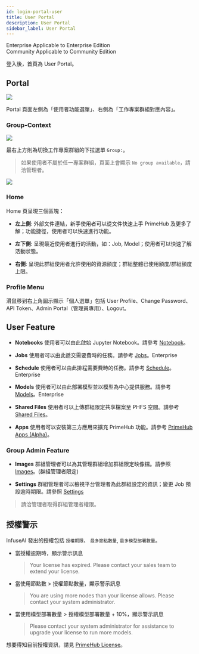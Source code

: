 ```yaml
---
id: login-portal-user
title: User Portal
description: User Portal
sidebar_label: User Portal
---
```

<div class="label-sect">
  <div class="ee-only tooltip">Enterprise
    <span class="tooltiptext">Applicable to Enterprise Edition</span>
  </div>
  <div class="ce-only tooltip">Community
    <span class="tooltiptext">Applicable to Community Edition</span>
  </div>
</div>

登入後，首頁為 User Portal。

## Portal

![](assets/v35-landing-user.png)

Portal 頁面左側為「使用者功能選單」、右側為「工作專案群組對應內容」。

### Group-Context

![](assets/group_context.png)

最右上方則為切換工作專案群組的下拉選單 `Group:`。

>如果使用者不屬於任一專案群組，頁面上會顯示 `No group available`，請洽管理者。

![](assets/v3-landing-user-no-group.png)

### Home

Home 頁呈現三個區塊：

+ **左上側**: 外部文件連結，新手使用者可以從文件快速上手 PrimeHub 及更多了解；功能捷徑，使用者可以快速進行功能。

+ **左下側**: 呈現最近使用者進行的活動，如：Job, Model；使用者可以快速了解活動狀態。
+ **右側**: 呈現此群組使用者允許使用的資源額度；群組整體已使用額度/群組額度上限。


### Profile Menu

滑鼠移到右上角圖示顯示「個人選單」包括 User Profile、Change Password、API Token、Admin Portal（管理員專用）、Logout。

## User Feature

+ **Notebooks**  使用者可以由此啟始 Jupyter Notebook。請參考 [Notebook](launch-project)。

+ **Jobs** 使用者可以由此遞交需要費時的任務。請參考 [Jobs](../job-submission-cht)。<span class="ee-only">Enterprise</span>

+ **Schedule** 使用者可以由此排程需要費時的任務。請參考 [Schedule](../job-scheduling-feature-cht)。<span class="ee-only">Enterprise</span>

+ **Models** 使用者可以由此部署模型並以模型為中心提供服務。請參考 [Models](../model-deployment-feature)。<span class="ee-only">Enterprise</span>

+ **Shared Files** 使用者可以上傳群組限定共享檔案至 PHFS 空間。請參考 [Shared Files](../shared-files-cht)。

+ **Apps** 使用者可以安裝第三方應用來擴充 PrimeHub 功能。請參考 [PrimeHub Apps (Alpha)](../primehub-app-cht)。


### Group Admin Feature

+ **Images** 群組管理者可以為其管理群組增加群組限定映像檔。請參照 [Images](../group-image-cht)。(群組管理者限定)

+ **Settings** 群組管理者可以檢視平台管理者為此群組設定的資訊；變更 Job 預設逾時期限。請參照 [Settings](../group-setting-cht)

>請洽管理者取得群組管理者權限。

## 授權警示

InfuseAI 發出的授權包括 `授權期限`、 `最多節點數量`, `最多模型部署數量`。

+ 當授權逾期時，顯示警示訊息

  >Your license has expired. Please contact your sales team to extend your license.

+ 當使用節點數 > 授權節點數量，顯示警示訊息

  > You are using more nodes than your license allows. Please contact your system administrator.

+ 當使用模型部署數量 > 授權模型部署數量 + 10%，顯示警示訊息

  >Please contact your system administrator for assistance to upgrade your license to run more models.

想要得知目前授權資訊，請見 [PrimeHub License](../guide_manual/admin-system-cht#primehub-license)。
